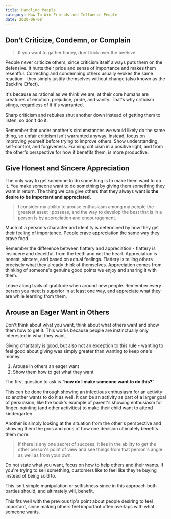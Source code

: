 ```yaml
---
title: Handling People
category: How To Win Friends and Influence People
date: 2020-06-08
---
```


## Don't Criticize, Condemn, or Complain

> If you want to gather honey, don't kick over the beehive.

People never criticize others, since criticism itself always puts them on the defensive. It hurts their pride and sense of importance and makes them resentful. Correcting and condemning others usually evokes the same reaction - they simply justify themselves without change (also known as the Backfire Effect).

It's because as rational as we think we are, at their core humans are creatures of emotion, prejudice, pride, and vanity. That's why criticism stings, regardless of if it's warranted.

Sharp criticism and rebukes shut another down instead of getting them to listen, so don't do it.

Remember that under another's circumstances we would likely do the same thing, so unfair criticism isn't warranted anyway. Instead, focus on improving yourself before trying to improve others. Show understanding, self-control, and forgiveness. Framing criticism in a positive light, and from the other's perspective for how it benefits them, is more productive.

## Give Honest and Sincere Appreciation

The only way to get someone to do something is to make them want to do it. You make someone want to do something by giving them something they want in return. The thing we can give others that they always want is **the desire to be important and appreciated.**

> I consider my ability to arouse enthusiasm among my people the greatest asset I possess, and the way to develop the best that is in a person is by appreciation and encouragement.

Much of a person's character and identity is determined by how they get their feeling of importance. People crave appreciation the same way they crave food.

Remember the difference between flattery and appreciation - flattery is insincere and deceitful, from the teeth and not the heart. Appreciation is honest, sincere, and based on actual feelings. Flattery is telling others precisely what they already think of themselves. Appreciation comes from thinking of someone's genuine good points we enjoy and sharing it with them.

Leave along trails of gratitude when around new people. Remember every person you meet is superior in at least one way, and appreciate what they are while learning from them.

## Arouse an Eager Want in Others

Don't think about what you want, think about what others want and show them how to get it. This works because people are instinctually only interested in what they want.

Giving charitably is good, but also not an exception to this rule - wanting to feel good about giving was simply greater than wanting to keep one's money.

1. Arouse in others an eager want
2. Show them how to get what they want

The first question to ask is "**how do I make someone want to do this?**"

This can be done through showing an infectious enthusiasm for an activity so another wants to do it as well. It can be an activity as part of a larger goal of persuasion, like the book's example of parent's showing enthusiasm for finger-painting (and other activities) to make their child want to attend kindergarten.

Another is simply looking at the situation from the other's perspective and showing them the pros and cons of how one decision ultimately benefits them more.

> If there is any one secret of success, it lies in the ability to get the other person's point of view and see things from that person's angle as well as from your own.

Do not state what you want, focus on how to help others and their wants. If you're trying to sell something, customers like to feel like they're buying instead of being sold to.

This isn't simple manipulation or selfishness since in this approach both parties should, and ultimately will, benefit.

This fits well with the previous tip's point about people desiring to feel important, since making others feel important often overlaps with what someone wants.
